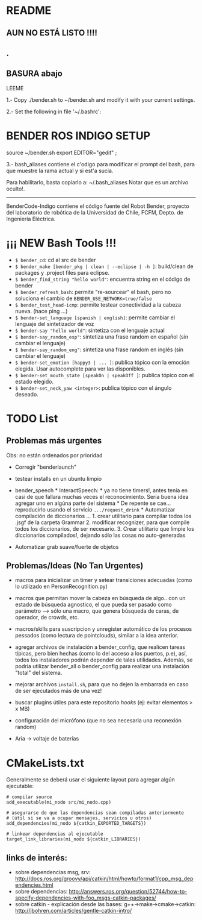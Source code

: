 # README #


## AUN NO ESTÁ LISTO !!!!


## .


## BASURA abajo


LEEME


1.- Copy ./bender.sh  to  ~/bender.sh and modify it with your current settings.

2.-  Set the following in file '~/.bashrc':

# BENDER ROS INDIGO SETUP
source ~/bender.sh
export EDITOR="gedit" ;


3.- bash_aliases contiene el c'odigo para modificar el prompt
 del bash, para que muestre la rama actual y si est'a sucia.

  Para habilitarlo, basta copiarlo a: ~/.bash_aliases
  Notar que es un archivo oculto!.


---------------------------------------------------


BenderCode-Indigo contiene el código fuente del Robot Bender,
proyecto del laboratorio de robótica de la Universidad
de Chile, FCFM, Depto. de Ingeniería Eléctrica.

# ¡¡¡ NEW Bash Tools !!! #

* `$ bender_cd`: cd al src de bender
* `$ bender_make [bender_pkg | clean | --eclipse | -h ]`: build/clean de packages y .project files para eclipse.
* `$ bender_find_string "hello world"`: encuentra string en el código de bender
* `$ bender_refresh_bash`: permite "re-sourcear" el bash, pero no soluciona el cambio de `BENDER_USE_NETWORK=true/false`
* `$ bender_test_head-icmp`: permite testear conectividad a la cabeza nueva. (hace ping ...)
* `$ bender-set_language [spanish | english]`: permite cambiar el lenguaje del sintetizador de voz
* `$ bender-say "hello world"`: sintetiza con el lenguaje actual 
* `$ bender-say_random_esp"`: sintetiza una frase random en español (sin cambiar el lenguaje)
* `$ bender-say_random_eng"`: sintetiza una frase random en inglés (sin cambiar el lenguaje)
* `$ bender-set_emotion [happy3 | ... ]`: publica tópico con la emoción elegida. Usar autocomplete para ver las disponibles.
* `$ bender-set_mouth_state [speakOn | speakOff ]`: publica tópico con el estado elegido.
* `$ bender-set_neck_yaw <integer>`: publica tópico con el ángulo deseado.


# TODO List

## Problemas más urgentes

Obs: no están ordenados por prioridad

* Corregir "benderlaunch"
* testear installs en un ubuntu limpio

* bender_speech
      * InteractSpeech:
             * ya no tiene timers!, antes tenía en casi de que fallara muchas veces el reconocimiento. Sería buena idea agregar uno en algúna parte del sistema
             * De repente se cae... reproducirlo usando el servicio ``.../request_drink``
      * Automatizar compilación de diccionarios ...
          1. crear utilitario para compilar todos los .jsgf de la carpeta Grammar
          2. modificar recognizer, para que compile todos los diccionarios, de ser necesario.
          3. Crear utilitario que limpie los diccionarios compilados!, dejando sólo las cosas no auto-generadas

*  Automatizar grab suave/fuerte de objetos

## Problemas/Ideas (No Tan Urgentes) ##

* macros para inicializar un timer y setear transiciones adecuadas (como lo utilizado en PersonRecognition.py)
* macros que permitan mover la cabeza en búsqueda de algo.. con un estado de búsqueda agnostico, el que pueda ser pasado como parámetro --> sólo una macro, que genera búsqueda de caras, de operador, de crowds, etc.
* macros/skills para suscripcion y unregister automático de los procesos pessados (como lectura de pointclouds), similar a la idea anterior.

*  agregar archivos de instalación a bender_config, que realicen tareas típicas, pero bien hechas (como lo del acceso a los puertos, p.e), así, todos los instaladores podrán depender de tales utilidades. Además, se podría utilizar bender_all o bender_config para realizar una instalación "total" del sistema.
*  mejorar archivos ``install.sh``, para que no dejen la embarrada en caso de ser ejecutados más de una vez!
* buscar plugins útiles para este repositorio *hooks* (ej: evitar elementos > x MB)
* configuración del micrófono (que no sea necesaria una reconexión random)
* Aria -> voltaje de baterías

# CMakeLists.txt

Generalmente se deberá usar el siguiente layout para agregar algún ejecutable:

```
# compilar source
add_executable(mi_nodo src/mi_nodo.cpp)

# asegurarse de que las dependencias sean compiladas anteriormente
# (útil si se va a ocupar mensajes, servicios u otros)
add_dependencies(mi_nodo ${catkin_EXPORTED_TARGETS})

# linkear dependencias al ejecutable
target_link_libraries(mi_nodo ${catkin_LIBRARIES})
``` 

## links de interés:

* sobre dependencias msg, srv: http://docs.ros.org/groovy/api/catkin/html/howto/format1/cpp_msg_dependencies.html
* sobre dependencias: http://answers.ros.org/question/52744/how-to-specify-dependencies-with-foo_msgs-catkin-packages/
* sobre catkin - explicación desde las bases: g++->make->cmake->catkin: http://jbohren.com/articles/gentle-catkin-intro/